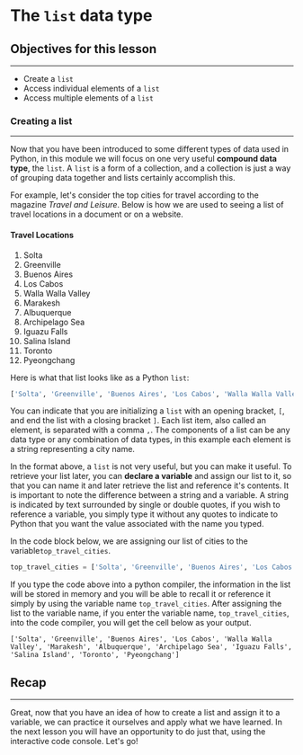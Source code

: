 # The `list` data type

## Objectives for this lesson

***

* Create a `list`
* Access individual elements of a `list`
* Access multiple elements of a `list`

### Creating a list 
***

Now that you have been introduced to some different types of data used in Python, in this module we will focus on one very useful **compound data type**, the `list`.  A `list` is a form of a collection, and a collection is just a way of grouping data together and lists certainly accomplish this.  

For example, let's consider the top cities for travel according to the magazine *Travel and Leisure*. Below is how we are used to seeing a list of travel locations in a document or on a website.

#### Travel Locations
1. Solta
2. Greenville
3. Buenos Aires
4. Los Cabos
5. Walla Walla Valley
6. Marakesh
7. Albuquerque
8. Archipelago Sea
9. Iguazu Falls
10. Salina Island
11. Toronto
12. Pyeongchang

Here is what that list looks like as a Python `list`:

```python
['Solta', 'Greenville', 'Buenos Aires', 'Los Cabos', 'Walla Walla Valley', 'Marakesh', 'Albuquerque', 'Archipelago Sea', 'Iguazu Falls', 'Salina Island', 'Toronto', 'Pyeongchang']
```


You can indicate that you are initializing a `list` with an opening bracket, `[`, and end the list with a closing bracket `]`. Each list item, also called an element, is separated with a comma `,`. The components of a list can be any data type or any combination of data types, in this example each element is a string representing a city name.

In the format above, a `list` is not very useful, but you can make it useful. To retrieve your list later, you can **declare a variable** and assign our list to it, so that you can name it and later retrieve the list and reference it's contents. It is important to note the difference between a string and a variable.  A string is indicated by text surrounded by single or double quotes, if you wish to reference a variable, you simply type it without any quotes to indicate to Python that you want the value associated with the name you typed. 

In the code block below, we are assigning our list of cities to the variable`top_travel_cities`.

```python
top_travel_cities = ['Solta', 'Greenville', 'Buenos Aires', 'Los Cabos', 'Walla Walla Valley', 'Marakesh', 'Albuquerque', 'Archipelago Sea', 'Iguazu Falls', 'Salina Island', 'Toronto', 'Pyeongchang']
```

If you type the code above into a python compiler, the information in the list will be stored in memory and you will be able to recall it or reference it simply by using the variable name `top_travel_cities`.  After assigning the list to the variable name, if you enter the variable name, `top_travel_cities`, into the code compiler, you will get the cell below as your output.

`['Solta', 'Greenville', 'Buenos Aires', 'Los Cabos', 'Walla Walla Valley', 'Marakesh', 'Albuquerque', 'Archipelago Sea', 'Iguazu Falls', 'Salina Island', 'Toronto', 'Pyeongchang']`

## Recap
***
Great, now that you have an idea of how to create a list and assign it to a variable, we can practice it ourselves and apply what we have learned. In the next lesson you will have an opportunity to do just that, using the interactive code console. Let's go!

